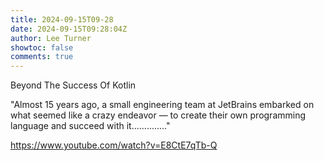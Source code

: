 ```yaml
---
title: 2024-09-15T09-28
date: 2024-09-15T09:28:04Z
author: Lee Turner
showtoc: false
comments: true
---
```


Beyond The Success Of Kotlin

"Almost 15 years ago, a small engineering team at JetBrains embarked on what seemed like a crazy endeavor — to create their own programming language and succeed with it.............."

https://www.youtube.com/watch?v=E8CtE7qTb-Q

